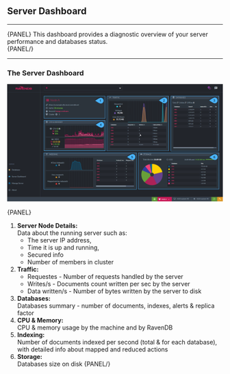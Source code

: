 ﻿## Server Dashboard
---

{PANEL}
This dashboard provides a diagnostic overview of your server performance and databases status.   
{PANEL/}

---
### The Server Dashboard

![Figure 1. Server Dashboard](images/server-dashboard.png "Server Dashboard")

{PANEL}

1. **Server Node Details:**  
   Data about the running server such as:   
   * The server IP address,   
   * Time it is up and running,   
   * Secured info
   * Number of members in cluster  
2. **Traffic:**   
   * Requestes - Number of requests handled by the server        
   * Writes/s - Documents count written per sec by the server   
   * Data written/s - Number of bytes written by the server to disk        
3. **Databases:**   
   Databases summary - number of documents, indexes, alerts & replica factor  
4. **CPU & Memory:**   
   CPU & memory usage by the machine and by RavenDB
5. **Indexing:**    
   Number of documents indexed per second (total & for each database),  
   with detailed info about mapped and reduced actions
6. **Storage:**   
   Databases size on disk
{PANEL/}





